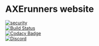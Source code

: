 # AXErunners website
[![security](https://hakiri.io/github/AXErunners/axerunners.github.io/master.svg)](https://hakiri.io/github/AXErunners/axerunners.github.io/master)<br />
[![Build Status](https://travis-ci.org/AXErunners/axerunners.github.io.svg?branch=master)](https://travis-ci.org/AXErunners/axerunners.github.io)<br />
[![Codacy Badge](https://api.codacy.com/project/badge/Grade/193c9f4ea288471ebed53a7d27b0df97)](https://app.codacy.com/app/AXErunners/axerunners.github.io?utm_source=github.com&utm_medium=referral&utm_content=AXErunners/axerunners.github.io&utm_campaign=badger)<br />
[![Discord](https://camo.githubusercontent.com/b12a95e20b7ca35f918c0ab5103fe56b6f44c067/68747470733a2f2f696d672e736869656c64732e696f2f62616467652f636861742d6f6e253230646973636f72642d3732383964612e737667)](https://discord.gg/RKE5PD9)<br />
